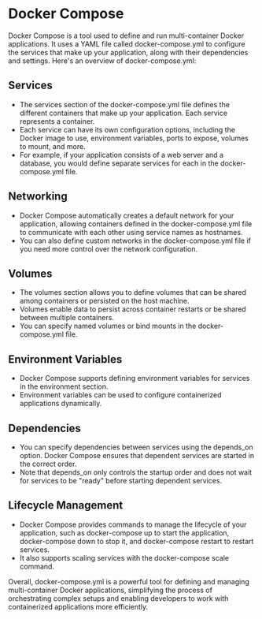 # Docker Compose

Docker Compose is a tool used to define and run multi-container Docker applications. It uses a YAML file called docker-compose.yml to configure the services that make up your application, along with their dependencies and settings. Here's an overview of docker-compose.yml:

## Services
- The services section of the docker-compose.yml file defines the different containers that make up your application. Each service represents a container.
- Each service can have its own configuration options, including the Docker image to use, environment variables, ports to expose, volumes to mount, and more.
- For example, if your application consists of a web server and a database, you would define separate services for each in the docker-compose.yml file.

## Networking
- Docker Compose automatically creates a default network for your application, allowing containers defined in the docker-compose.yml file to communicate with each other using service names as hostnames.
- You can also define custom networks in the docker-compose.yml file if you need more control over the network configuration.

## Volumes
- The volumes section allows you to define volumes that can be shared among containers or persisted on the host machine.
- Volumes enable data to persist across container restarts or be shared between multiple containers.
- You can specify named volumes or bind mounts in the docker-compose.yml file.

## Environment Variables
- Docker Compose supports defining environment variables for services in the environment section.
- Environment variables can be used to configure containerized applications dynamically.

## Dependencies
- You can specify dependencies between services using the depends_on option. Docker Compose ensures that dependent services are started in the correct order.
- Note that depends_on only controls the startup order and does not wait for services to be "ready" before starting dependent services.

## Lifecycle Management
- Docker Compose provides commands to manage the lifecycle of your application, such as docker-compose up to start the application, docker-compose down to stop it, and docker-compose restart to restart services.
- It also supports scaling services with the docker-compose scale command.

Overall, docker-compose.yml is a powerful tool for defining and managing multi-container Docker applications, simplifying the process of orchestrating complex setups and enabling developers to work with containerized applications more efficiently.